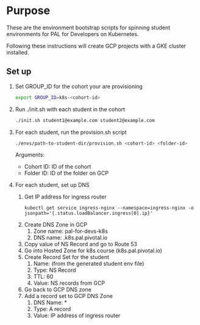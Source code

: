 # Purpose

These are the environment bootstrap scripts for spinning student environments
for PAL for Developers on Kubernetes. 

Following these instructions will create GCP projects with 
a GKE cluster installed.

## Set up

1. Set GROUP_ID for the cohort your are provisioning
    ```bash
    export GROUP_ID=k8s-<cohort-id>
    ```
1. Run ./init.sh with each student in the cohort
    ```bash
    ./init.sh student1@example.com student2@example.com
    ```

1. For each student, run the provision.sh script
    ```bash
    ./envs/path-to-student-dir/provision.sh <cohort-id> <folder-id>
    ```
   Arguments:
    - Cohort ID: ID of the cohort
    - Folder ID: ID of the folder on GCP

1. For each student, set up DNS

    1. Get IP address for ingress router
        ```
        kubectl get service ingress-nginx --namespace=ingress-nginx -o jsonpath='{.status.loadBalancer.ingress[0].ip}'
        ```
    1. Create DNS Zone in GCP
        1. Zone name: pal-for-devs-k8s
        1. DNS name: <student>.k8s.pal.pivotal.io
    1. Copy value of NS Record and go to Route 53
    1. Go into Hosted Zone for k8s course (k8s.pal.pivotal.io)
    1. Create Record Set for the student
        1. Name: <student-name> (from the generated student env file)
        1. Type: NS Record
        1. TTL: 60
        1. Value: NS records from GCP
    1. Go back to GCP DNS zone
    1. Add a record set to GCP DNS Zone
        1. DNS Name: *
        1. Type: A record
        1. Value: IP address of ingress router
